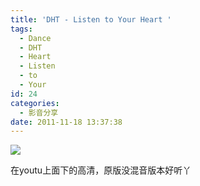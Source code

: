 ```yaml
---
title: 'DHT - Listen to Your Heart '
tags:
  - Dance
  - DHT
  - Heart
  - Listen
  - to
  - Your
id: 24
categories:
  - 影音分享
date: 2011-11-18 13:37:38
---
```


[![](http://img.youtube.com/vi/C4HJ0zfZ-EM/0.jpg)](http://www.youtube.com/watch?v=C4HJ0zfZ-EM "")

在youtu上面下的高清，原版没混音版本好听丫